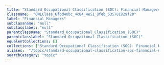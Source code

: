 ```yaml
--- 
 title: "Standard Occupational Classification (SOC): Financial Managers" 
 classname:  "OWLClass_6fbd40bc_4c84_4e51_8feb_535781829f28" 
 label: "Financial Managers" 
 subclassname: "null" 
 subclasslabel: "null" 
 parentclassname: "Standard_Occupational_Classification_(SOC)" 
 parentclasslabel: "Standard Occupational Classification (SOC)" 
 equalentCollections: [] 
 collections: ['Standard Occupational Classification (SOC): Financial Managers']
 aliases:  "/topic/standard-occupational-classification-soc-financial-managers"  
 searchCategory: "topic" 
---
```

